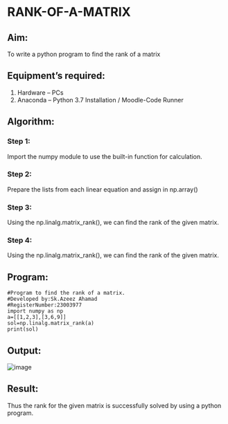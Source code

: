 # RANK-OF-A-MATRIX
## Aim:
To write a python program to find the rank of a matrix
## Equipment’s required:
1. 	Hardware – PCs
2. 	Anaconda – Python 3.7 Installation / Moodle-Code Runner
## Algorithm:
### Step 1:
Import the numpy module to use the built-in function for calculation.
### Step 2: 
Prepare the lists from each linear equation and assign in np.array()
### Step 3: 
Using the np.linalg.matrix_rank(), we can find the rank of the given matrix.
### Step 4: 
Using the np.linalg.matrix_rank(), we can find the rank of the given matrix.
## Program:
```
#Program to find the rank of a matrix.
#Developed by:Sk.Azeez Ahamad
#RegisterNumber:23003977
import numpy as np
a=[[1,2,3],[3,6,9]]
sol=np.linalg.matrix_rank(a)
print(sol)
```
## Output:
![image](https://github.com/AzeezBT/RANK-OF-A-MATRIX/assets/150319523/9774957b-e1ec-4437-a228-dfb87e00b3e1)

## Result:
Thus the rank for the given matrix is successfully solved by  using a python program.

